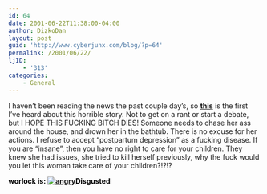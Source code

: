 ```yaml
---
id: 64
date: 2001-06-22T11:38:00-04:00
author: DizkoDan
layout: post
guid: 'http://www.cyberjunx.com/blog/?p=64'
permalink: /2001/06/22/
ljID:
    - '313'
categories:
    - General
---
```


I haven’t been reading the news the past couple day’s, so [**this**](http://dailynews.yahoo.com/h/nm/20010622/ts/crime_children_dc_11.html) is the first I’ve heard about this horrible story. Not to get on a rant or start a debate, but I HOPE THIS FUCKING BITCH DIES! Someone needs to chase her ass around the house, and drown her in the bathtub. There is no excuse for her actions. I refuse to accept “postpartum depression” as a fucking disease. If you are “insane”, then you have no right to care for your children. They knew she had issues, she tried to kill herself previously, why the fuck would you let this woman take care of your children?!?!?

  
<font color="#000000">**worlock is: [![angry](http://www.stvlive.com/thoughts/thing2/angry.gif)](http://www.stvlive.com)Disgusted**</font>